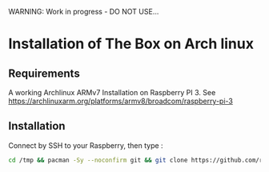 WARNING: Work in progress - DO NOT USE...

# Installation of The Box on Arch linux

## Requirements
A working Archlinux ARMv7 Installation on Raspberry PI 3. See https://archlinuxarm.org/platforms/armv8/broadcom/raspberry-pi-3

## Installation
Connect by SSH to your Raspberry, then type :
```bash
cd /tmp && pacman -Sy --noconfirm git && git clone https://github.com/raspymt/thebox-install.git && cd thebox-install && ./init.sh
```
